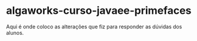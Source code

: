 # algaworks-curso-javaee-primefaces

Aqui é onde coloco as alterações que fiz para responder as dúvidas dos alunos.
